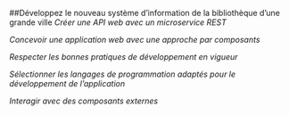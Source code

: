 ##Développez le nouveau système d’information de la bibliothèque d’une grande ville
*Créer une API web avec un microservice REST*

*Concevoir une application web avec une approche par composants*

*Respecter les bonnes pratiques de développement en vigueur*

*Sélectionner les langages de programmation adaptés pour le développement de l’application*

*Interagir avec des composants externes*
